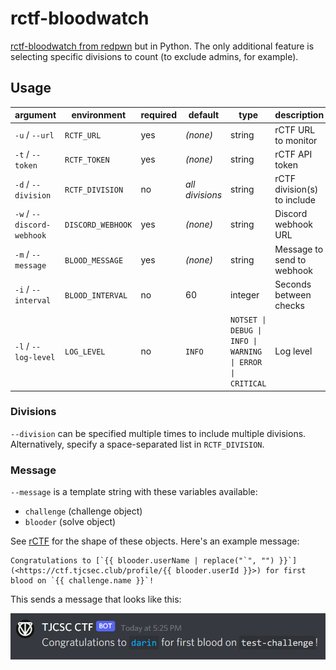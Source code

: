 # rctf-bloodwatch
[rctf-bloodwatch from redpwn](https://github.com/redpwn/rctf-bloodwatch) but in Python. The only additional feature is selecting specific divisions to count (to exclude admins, for example).

## Usage

| argument                   | environment       | required | default         | type                                                      | description                 |
| -------------------------- | ----------------- | -------- | --------------- | --------------------------------------------------------- | --------------------------- |
| `-u` / `--url`             | `RCTF_URL`        | yes      | _(none)_        | string                                                    | rCTF URL to monitor         |
| `-t` / `--token`           | `RCTF_TOKEN`      | yes      | _(none)_        | string                                                    | rCTF API token              |
| `-d` / `--division`        | `RCTF_DIVISION`   | no       | _all divisions_ | string                                                    | rCTF division(s) to include |
| `-w` / `--discord-webhook` | `DISCORD_WEBHOOK` | yes      | _(none)_        | string                                                    | Discord webhook URL         |
| `-m` / `--message`         | `BLOOD_MESSAGE`   | yes      | _(none)_        | string                                                    | Message to send to webhook  |
| `-i` / `--interval`        | `BLOOD_INTERVAL`  | no       | 60              | integer                                                   | Seconds between checks      |
| `-l` / `--log-level`       | `LOG_LEVEL`       | no       | `INFO`          | `NOTSET \| DEBUG \| INFO \| WARNING \| ERROR \| CRITICAL` | Log level                   |

### Divisions
`--division` can be specified multiple times to include multiple divisions. Alternatively, specify a space-separated list in `RCTF_DIVISION`.

### Message
`--message` is a template string with these variables available:

- `challenge` (challenge object)
- `blooder` (solve object)

See [rCTF](https://github.com/redpwn/rctf) for the shape of these objects. Here's an example message:

```
Congratulations to [`{{ blooder.userName | replace("`", "") }}`](<https://ctf.tjcsec.club/profile/{{ blooder.userId }}>) for first blood on `{{ challenge.name }}`!
```

This sends a message that looks like this:

![example webhook message](./images/example.png)
